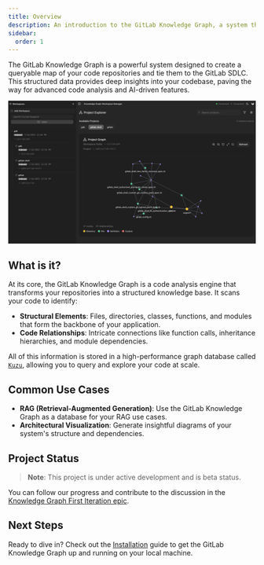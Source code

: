 ```yaml
---
title: Overview
description: An introduction to the GitLab Knowledge Graph, a system that creates a structured, queryable representation of your code.
sidebar:
  order: 1
---
```


The GitLab Knowledge Graph is a powerful system designed to create a queryable map of your code repositories and tie them to the GitLab SDLC. This structured data provides deep insights into your codebase, paving the way for advanced code analysis and AI-driven features.

![UI screenshot](../../../assets/ui-screenshot.png)

## What is it?

At its core, the GitLab Knowledge Graph is a code analysis engine that transforms your repositories into a structured knowledge base. It scans your code to identify:

- **Structural Elements**: Files, directories, classes, functions, and modules that form the backbone of your application.
- **Code Relationships**: Intricate connections like function calls, inheritance hierarchies, and module dependencies.

All of this information is stored in a high-performance graph database called [`Kuzu`](https://kuzudb.com/), allowing you to query and explore your code at scale.

## Common Use Cases

- **RAG (Retrieval-Augmented Generation)**: Use the GitLab Knowledge Graph as a database for your RAG use cases.
- **Architectural Visualization**: Generate insightful diagrams of your system's structure and dependencies.

## Project Status

> **Note**: This project is under active development and is beta status.

You can follow our progress and contribute to the discussion in the [Knowledge Graph First Iteration epic](https://gitlab.com/groups/gitlab-org/-/epics/17514).

## Next Steps

Ready to dive in? Check out the [Installation](/getting-started/install) guide to get the GitLab Knowledge Graph up and running on your local machine.
